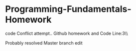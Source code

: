 # Programming-Fundamentals-Homework
code
Conflict attempt..
Github homework and Code
Line:3\\\

Probably resolved
Master branch edit